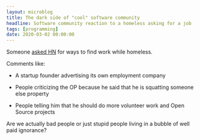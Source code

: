 ```yaml
---
layout: microblog
title: The dark side of "cool" software community
headline: Software community reaction to a homeless asking for a job
tags: [programming]
date: 2020-03-02 00:00:00
---
```


Someone [asked HN](https://news.ycombinator.com/item?id=22442454) for
ways to find work while homeless.


Comments like:

   - A startup founder advertising its own employment company

   - People criticizing the OP because he said that he is squatting
     someone else property

   - People telling him that he should do more volunteer work and Open
   Source projects

Are we actually bad people or just stupid people living in a bubble of
well paid ignorance?
